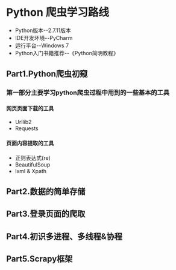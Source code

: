 # Python 爬虫学习路线
* Python版本--2.7.11版本
* IDE开发环境--PyCharm
* 运行平台--Windows 7
* Python入门书籍推荐--《Python简明教程》

## Part1.Python爬虫初窥
### 第一部分主要学习python爬虫过程中用到的一些基本的工具

#### 网页页面下载的工具
* Urllib2
* Requests

#### 页面内容提取的工具
* 正则表达式(re)
* BeautifulSoup
* lxml & Xpath

## Part2.数据的简单存储
## Part3.登录页面的爬取
## Part4.初识多进程、多线程&协程
## Part5.Scrapy框架

